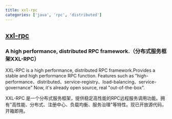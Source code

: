 ```yaml
---
title: xxl-rpc
categories: ['java', 'rpc', 'distributed']
---
```

## [xxl-rpc](https://github.com/xuxueli/xxl-rpc)

### A high performance, distributed RPC framework.（分布式服务框架XXL-RPC）


XXL-RPC is a high performance, distributed RPC framework.Provides a stable and high performance RPC function.
Features such as "high-performance、distributed、service-registry、load-balancing、service-governance" 
Now, it's already open source, real "out-of-the-box".

XXL-RPC 是一个分布式服务框架，提供稳定高性能的RPC远程服务调用功能。拥有"高性能、分布式、注册中心、负载均衡、服务治理"等特性。现已开放源代码，开箱即用。

